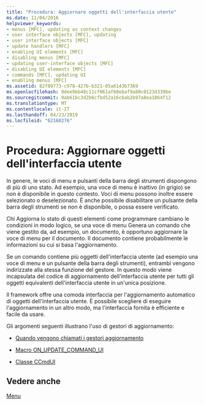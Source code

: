 ```yaml
---
title: "Procedura: Aggiornare oggetti dell'interfaccia utente"
ms.date: 11/04/2016
helpviewer_keywords:
- menus [MFC], updating as context changes
- user interface objects [MFC], updating
- user interface objects [MFC]
- update handlers [MFC]
- enabling UI elements [MFC]
- disabling menus [MFC]
- updating user-interface objects [MFC]
- disabling UI elements [MFC]
- commands [MFC], updating UI
- enabling menus [MFC]
ms.assetid: 82f09773-c978-427b-b321-05a6143b7369
ms.openlocfilehash: 0dee9bb48c11cf061af60ebaf9a80c0123d339be
ms.sourcegitcommit: 0ab61bc3d2b6cfbd52a16c6ab2b97a8ea1864f12
ms.translationtype: MT
ms.contentlocale: it-IT
ms.lasthandoff: 04/23/2019
ms.locfileid: "62160276"
---
```

# <a name="how-to-update-user-interface-objects"></a>Procedura: Aggiornare oggetti dell'interfaccia utente

In genere, le voci di menu e pulsanti della barra degli strumenti dispongono di più di uno stato. Ad esempio, una voce di menu è inattivo (in grigio) se non è disponibile in questo contesto. Voci di menu possono inoltre essere selezionato o deselezionato. È anche possibile disabilitare un pulsante della barra degli strumenti se non è disponibile, o possa essere verificato.

Chi Aggiorna lo stato di questi elementi come programmare cambiano le condizioni in modo logico, se una voce di menu Genera un comando che viene gestito da, ad esempio, un documento, è opportuno aggiornare la voce di menu per il documento. Il documento contiene probabilmente le informazioni su cui si basa l'aggiornamento.

Se un comando contiene più oggetti dell'interfaccia utente (ad esempio una voce di menu e un pulsante della barra degli strumenti), entrambi vengono indirizzate alla stessa funzione del gestore. In questo modo viene incapsulata del codice di aggiornamento dell'interfaccia utente per tutti gli oggetti equivalenti dell'interfaccia utente in un'unica posizione.

Il framework offre una comoda interfaccia per l'aggiornamento automatico di oggetti dell'interfaccia utente. È possibile scegliere di eseguire l'aggiornamento in un altro modo, ma l'interfaccia fornita è efficiente e facile da usare.

Gli argomenti seguenti illustrano l'uso di gestori di aggiornamento:

- [Quando vengono chiamati i gestori aggiornamento](../mfc/when-update-handlers-are-called.md)

- [Macro ON_UPDATE_COMMAND_UI](../mfc/on-update-command-ui-macro.md)

- [Classe CCmdUI](../mfc/the-ccmdui-class.md)

## <a name="see-also"></a>Vedere anche

[Menu](../mfc/menus-mfc.md)
